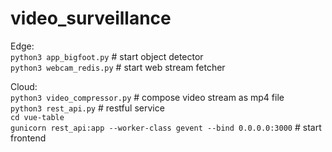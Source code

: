 # video_surveillance
Edge:  
`python3 app_bigfoot.py` # start object detector  
`python3 webcam_redis.py` # start web stream fetcher  

Cloud:  
`python3 video_compressor.py` # compose video stream as mp4 file  
`python3 rest_api.py` # restful service   
`cd vue-table`   
`gunicorn rest_api:app --worker-class gevent --bind 0.0.0.0:3000` # start frontend  
